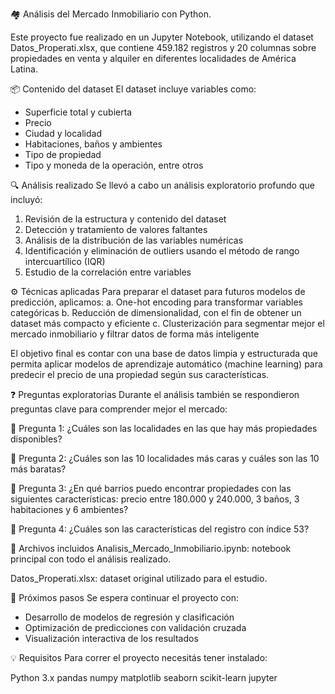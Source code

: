 🏘️ Análisis del Mercado Inmobiliario con Python.

Este proyecto fue realizado en un Jupyter Notebook, utilizando el dataset Datos_Properati.xlsx, que contiene 459.182 registros y 20 columnas sobre propiedades en venta y alquiler en diferentes localidades de América Latina.

📦 Contenido del dataset
El dataset incluye variables como:

- Superficie total y cubierta
- Precio
- Ciudad y localidad
- Habitaciones, baños y ambientes
- Tipo de propiedad
- Tipo y moneda de la operación, entre otros

🔍 Análisis realizado
Se llevó a cabo un análisis exploratorio profundo que incluyó:

1. Revisión de la estructura y contenido del dataset
2. Detección y tratamiento de valores faltantes
3. Análisis de la distribución de las variables numéricas
4. Identificación y eliminación de outliers usando el método de rango intercuartílico (IQR)
5. Estudio de la correlación entre variables

⚙️ Técnicas aplicadas
Para preparar el dataset para futuros modelos de predicción, aplicamos:
a. One-hot encoding para transformar variables categóricas
b. Reducción de dimensionalidad, con el fin de obtener un dataset más compacto y eficiente
c. Clusterización para segmentar mejor el mercado inmobiliario y filtrar datos de forma más inteligente

El objetivo final es contar con una base de datos limpia y estructurada que permita aplicar modelos de aprendizaje automático (machine learning) para predecir el precio de una propiedad según sus características.

❓ Preguntas exploratorias
Durante el análisis también se respondieron preguntas clave para comprender mejor el mercado:

🤔 Pregunta 1: ¿Cuáles son las localidades en las que hay más propiedades disponibles?

🤔 Pregunta 2: ¿Cuáles son las 10 localidades más caras y cuáles son las 10 más baratas?

🤔 Pregunta 3: ¿En qué barrios puedo encontrar propiedades con las siguientes características: precio entre 180.000 y 240.000, 3 baños, 3 habitaciones y 6 ambientes?

🤔 Pregunta 4: ¿Cuáles son las características del registro con índice 53?

📁 Archivos incluidos
Analisis_Mercado_Inmobiliario.ipynb: notebook principal con todo el análisis realizado.

Datos_Properati.xlsx: dataset original utilizado para el estudio.

🚀 Próximos pasos
Se espera continuar el proyecto con:
- Desarrollo de modelos de regresión y clasificación
- Optimización de predicciones con validación cruzada
- Visualización interactiva de los resultados

💡 Requisitos
Para correr el proyecto necesitás tener instalado:

Python 3.x
pandas
numpy
matplotlib
seaborn
scikit-learn
jupyter
